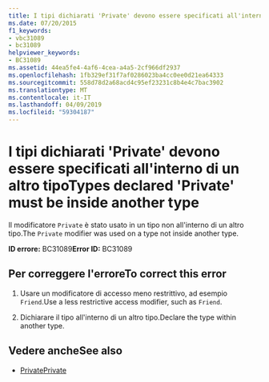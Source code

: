 ```yaml
---
title: I tipi dichiarati 'Private' devono essere specificati all'interno di un altro tipo
ms.date: 07/20/2015
f1_keywords:
- vbc31089
- bc31089
helpviewer_keywords:
- BC31089
ms.assetid: 44ea5fe4-4af6-4cea-a4a5-2cf966df2937
ms.openlocfilehash: 1fb329ef31f7af0286023ba4cc0ee0d21ea64333
ms.sourcegitcommit: 558d78d2a68acd4c95ef23231c8b4e4c7bac3902
ms.translationtype: MT
ms.contentlocale: it-IT
ms.lasthandoff: 04/09/2019
ms.locfileid: "59304187"
---
```

# <a name="types-declared-private-must-be-inside-another-type"></a><span data-ttu-id="121f8-102">I tipi dichiarati 'Private' devono essere specificati all'interno di un altro tipo</span><span class="sxs-lookup"><span data-stu-id="121f8-102">Types declared 'Private' must be inside another type</span></span>
<span data-ttu-id="121f8-103">Il modificatore `Private` è stato usato in un tipo non all'interno di un altro tipo.</span><span class="sxs-lookup"><span data-stu-id="121f8-103">The `Private` modifier was used on a type not inside another type.</span></span>  
  
 <span data-ttu-id="121f8-104">**ID errore:** BC31089</span><span class="sxs-lookup"><span data-stu-id="121f8-104">**Error ID:** BC31089</span></span>  
  
## <a name="to-correct-this-error"></a><span data-ttu-id="121f8-105">Per correggere l'errore</span><span class="sxs-lookup"><span data-stu-id="121f8-105">To correct this error</span></span>  
  
1. <span data-ttu-id="121f8-106">Usare un modificatore di accesso meno restrittivo, ad esempio `Friend`.</span><span class="sxs-lookup"><span data-stu-id="121f8-106">Use a less restrictive access modifier, such as `Friend`.</span></span>  
  
2. <span data-ttu-id="121f8-107">Dichiarare il tipo all'interno di un altro tipo.</span><span class="sxs-lookup"><span data-stu-id="121f8-107">Declare the type within another type.</span></span>  
  
## <a name="see-also"></a><span data-ttu-id="121f8-108">Vedere anche</span><span class="sxs-lookup"><span data-stu-id="121f8-108">See also</span></span>

- [<span data-ttu-id="121f8-109">Private</span><span class="sxs-lookup"><span data-stu-id="121f8-109">Private</span></span>](../../visual-basic/language-reference/modifiers/private.md)
